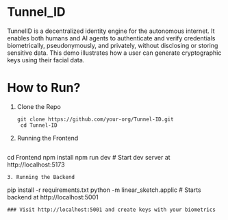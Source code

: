 # Tunnel_ID
TunnelID is a decentralized identity engine for the autonomous internet. It enables both humans and AI agents to authenticate and verify credentials biometrically, pseudonymously, and privately, without disclosing or storing sensitive data.
This demo illustrates how a user can generate cryptographic keys using their facial data.
# How to Run?
1. Clone the Repo
   ```
   git clone https://github.com/your-org/Tunnel-ID.git
    cd Tunnel-ID
   ```
2. Running the Frontend
   ```
cd Frontend
npm install
npm run dev     # Start dev server at http://localhost:5173
```
3. Running the Backend
```
pip install -r requirements.txt
python -m linear_sketch.applic # Starts backend at http://localhost:5001
```
### Visit http://localhost:5001 and create keys with your biometrics

